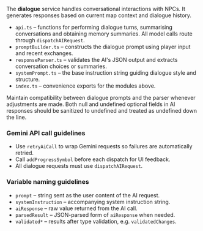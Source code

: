 The **dialogue** service handles conversational interactions with NPCs. It generates responses based on current map context and dialogue history.

* `api.ts` – functions for performing dialogue turns, summarising conversations and obtaining memory summaries. All model calls route through `dispatchAIRequest`.
* `promptBuilder.ts` – constructs the dialogue prompt using player input and recent exchanges.
* `responseParser.ts` – validates the AI's JSON output and extracts conversation choices or summaries.
* `systemPrompt.ts` – the base instruction string guiding dialogue style and structure.
* `index.ts` – convenience exports for the modules above.

Maintain compatibility between dialogue prompts and the parser whenever adjustments are made.
Both null and undefined optional fields in AI responses should be sanitized to undefined and treated as undefined down the line.

### Gemini API call guidelines

- Use `retryAiCall` to wrap Gemini requests so failures are automatically retried.
- Call `addProgressSymbol` before each dispatch for UI feedback.
- All dialogue requests must use `dispatchAIRequest`.

### Variable naming guidelines

- `prompt` – string sent as the user content of the AI request.
- `systemInstruction` – accompanying system instruction string.
- `aiResponse` – raw value returned from the AI call.
- `parsedResult` – JSON-parsed form of `aiResponse` when needed.
- `validated*` – results after type validation, e.g. `validatedChanges`.
